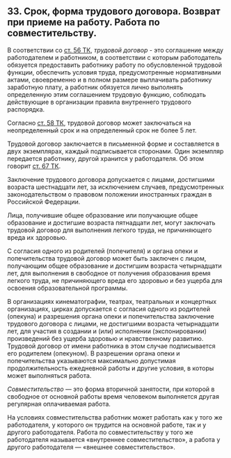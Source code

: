 ﻿## 33. Срок, форма трудового договора. Возврат при приеме на работу. Работа по совместительству.

В соответствии со [ст. 56 ТК](https://zakonrf.info/tk/56/),
*трудовой договор* - это соглашение между работодателем и работником,
в соответствии с которым работодатель обязуется предоставить работнику работу
по обусловленной трудовой функции, обеспечить условия труда, предусмотренные
нормативными актами, своевременно и в полном размере выплачивать работнику
заработную плату, а работник обязуется лично выполнять определенную этим
соглашением трудовую функцию, соблюдать действующие в организации правила
внутреннего трудового распорядка.

Согласно [ст. 58 ТК](https://zakonrf.info/tk/58/), трудовой договор
может заключаться на неопределенный срок и на определенный срок не более 5 лет.

Трудовой договор заключается в письменной форме и составляется
в двух экземплярах, каждый подписывается сторонами. Один экземпляр передается
работнику, другой хранится у работодателя. Об этом говорит
[ст. 67 ТК](https://zakonrf.info/tk/67/).

Заключение трудового договора допускается с лицами, достигшими возраста
шестнадцати лет, за исключением случаев, предусмотренных законодательством
о правовом положении иностранных граждан в Российской Федерации.

Лица, получившие общее образование или получающие общее образование
и достигшие возраста пятнадцати лет, могут заключать трудовой договор
для выполнения легкого труда, не причиняющего вреда их здоровью.

С согласия одного из родителей (попечителя) и органа опеки и попечительства
трудовой договор может быть заключен с лицом, получающим общее образование
и достигшим возраста четырнадцати лет, для выполнения в свободное от получения
образования время легкого труда, не причиняющего вреда его здоровью
и без ущерба для освоения образовательной программы.

В организациях кинематографии, театрах, театральных и концертных организациях,
цирках допускается с согласия одного из родителей (опекуна) и разрешения органа
опеки и попечительства заключение трудового договора с лицами, не достигшими
возраста четырнадцати лет, для участия в создании и (или) исполнении
(экспонировании) произведений без ущерба здоровью и нравственному развитию.
Трудовой договор от имени работника в этом случае подписывается его родителем
(опекуном). В разрешении органа опеки и попечительства указываются максимально
допустимая продолжительность ежедневной работы и другие условия, в которы
 может выполняться работа.
 
*Совместительство* — это форма вторичной занятости, при которой в свободное
от основной работы время человеком выполняется другая регулярная оплачиваемая
работа.

На условиях совместительства работник может работать как у того же
работодателя, у которого он трудится на основной работе, так и у другого
работодателя. Работа по совместительству у того же работодателя называется
«внутреннее совместительство», а работа у другого работодателя —
«внешнее совместительство».
